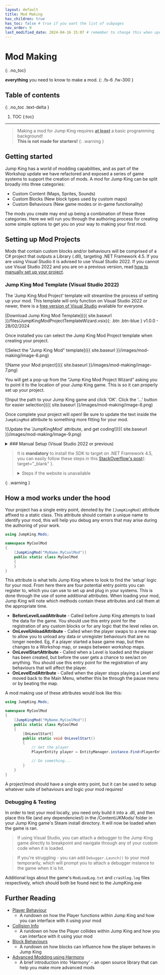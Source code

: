 ```yaml
---
layout: default
title: Mod Making
has_children: true 
has_toc: false # true if you want the list of subpages
nav_order: 9
last_modified_date: 2024-04-16 15:07 # remember to change this when updating a file (just for UI effect)!
---
```


<!-- your content -->

# Mod Making
{: .no_toc}
<!-- the .no_toc class prevents to add the title to the following table of contents -->

**everything** you need to know to make a mod.<!-- more -->
{: .fs-6 .fw-300 }

<!-- more -->
<!-- cuts text for "seo"/embed -->

## Table of contents
{: .no_toc .text-delta }

1. TOC
{:toc}

---

> Making a mod for Jump King requires **<u>at least</u>** a basic programming background!<br>**This is not made for starters!**
{: .warning }

## Getting started
Jump King has a world of modding capabilities, and as part of the Workshop update we have refactored and exposed a series of game systems to support the creation of mods. A mod for Jump King can be split broadly into three categories:
- Custom Content (Maps, Sprites, Sounds)
- Custom Blocks (New block types used by custom maps)
- Custom Behaviours (New game modes or in-game functionality)

The mods you create may end up being a combination of these three categories. Here we will run you through the authoring process for creating some simple options to get you on your way to making your first mod.

## Setting up Mod Projects

Mods that contain custom blocks and/or behaviours will be comprised of a C# project that outputs a Library (.dll), targeting .NET Framework 4.5. If you are using Visual Studio it is advised to use Visual Studio 2022. If you cannot use Visual Studio 2022 and you are on a previous version, read [how to manually set up your project](#manual-setup-visual-studio-2022-or-previous).

### Jump King Mod Template (Visual Studio 2022)
The 'Jump King Mod Project' template will streamline the process of setting up your mod. This template will only function on Visual Studio 2022 or newer, there is a [free version of Visual Studio](https://visualstudio.microsoft.com/vs/community/) available for everyone.

[Download Jump King Mod Template]({{ site.baseurl }}/files/JumpKingModProjectTemplateWizard.vsix){: .btn .btn-blue } v1.0.0 - 28/02/2024

Once installed you can select the Jump King Mod Project template when creating your project.

![Select the "Jump King Mod" template]({{ site.baseurl }}/images/mod-making/image-6.png)

![Name your Mod project]({{ site.baseurl }}/images/mod-making/image-7.png)

You will get a pop-up from the "Jump King Mod Project Wizard" asking you to point it to the location of your Jump King game. This is so it can properly set up your project.

![Input the path to your Jump King game and click 'OK'. Click the '...' button for easier selection]({{ site.baseurl }}/images/mod-making/image-8.png)

Once complete your project will open! Be sure to update the text inside the `JumpKingMod` attribute to something more fitting for your mod.

![Update the 'JumpKingMod' attribute, and get coding!]({{ site.baseurl }}/images/mod-making/image-9.png)

<details class="expander">
   <summary markdown="1">
### Manual Setup (Visual Studio 2022 or previous)
   </summary>
   <div markdown="1">

1. Select the "Class Library (.NET Framework)" option from the Visual Studio templates. 

    ![Select the "Class Library (.NET Framework)" option from the Visual Studio templates]({{ site.baseurl }}/images/mod-making/image-1.png)

2. Name your project and ensure it is targeting .NET Framework v4.5

    ![Name your project and ensure it is targeting .NET Framework v4.5]({{ site.baseurl }}/images/mod-making/image-2.png)

3. To make use of the attributes and types referenced by Jump King you will need to add it as a reference to your project, how to do this varies depending on your IDE of choice. For Visual Studio, go to the Solution Explorer and right click on the 'References' option underneath your project and select 'Add Reference', then select the 'Browse...' button in the bottom right and navigate to the JumpKing.exe in your Steam install directory.

4. Right click on 'References' under your project in the Visual Studio Solution Explorer and select 'Add Reference...'

    ![Right click on 'References' under your project in the Visual Studio Solution Explorer and select 'Add Reference...']({{ site.baseurl }}/images/mod-making/image-3.png)

5. Select 'Assemblies' then click 'Browse' in the bottom right

    ![Select 'Assemblies' then click 'Browse' in the bottom right]({{ site.baseurl }}/images/mod-making/image-4.png)

6. Navigate to your Jump King install directory and include JumpKing.exe and MonoGame.Framework.dll

    ![Navigate to your Jump King install directory and include JumpKing.exe and MonoGame.Framework.dll]({{ site.baseurl }}/images/mod-making/image-5.png)

</div>
</details>

> It is **mandatory** to install the SDK to target on .NET Framework 4.5, you can easily follow these steps in this [StackOverflow's post](https://stackoverflow.com/a/70109092){: target="_blank" }.
>
> <details class="expander" style="margin-bottom:0">
> <summary>Steps if the website is unavailable</summary>
> <div markdown="1">
>
> 1. Download [Microsoft.NETFramework.ReferenceAssemblies.net45](https://www.nuget.org/packages/microsoft.netframework.referenceassemblies.net45){: target="_blank" } from nuget.org
> 2. Open the package as zip (or rename the package file and change its extension from .nupkg to .zip then open it)
> 3. Copy the files from `build\.NETFramework\v4.5\` to `C:\Program Files (x86)\Reference Assemblies\Microsoft\Framework\.NETFramework\v4.5`
> 4. Close Visual Studio and then reopen it
>
> </div>
> </details>
{: .warning }

## How a mod works under the hood

Your project has a single entry point, denoted by the `[JumpKingMod]` attribute affixed to a static class. This attribute should contain a unique name to identify your mod, this will help you debug any errors that may arise during the authoring of your work.

```cs
using JumpKing.Mods;

namespace MyCoolMod
{
    [JumpKingMod("MyName.MyCoolMod")]
    public static class MyCoolMod
    {
    }
}
```

This attribute is what tells Jump King where to look to find the 'setup' logic for your mod. From here there are four potential entry points you can register to, which you can use to set up and plug in your systems. This is done through the use of some additional attributes. When loading your mod, Jump King will note which methods contain these attributes and call them at the appropriate time.
- **BeforeLevelLoadAttribute** - Called before Jump King attempts to load the data for the game. You should use this entry point for the registration of any custom blocks or for any logic that the level relies on.
- **OnLevelUnloadAttribute** - Called when the player swaps to a new map to allow you to unload any data or unregister behaviours that are no longer needed. Eg, if a player started a base game map, but then changes to a Workshop map, or swaps between workshop maps.
- **OnLevelStartAttribute** - Called when a Level is loaded and the player has been created, but before the user gets a chance to see/act on anything. You should use this entry point for the registration of any behaviours that will affect the player.
- **OnLevelEndAttribute** - Called when the player stops playing a Level and moved back to the Main Menu, whether this be through the pause menu or by beating the map.

A mod making use of these attributes would look like this:
```cs
using JumpKing.Mods;

namespace MyCoolMod
{
    [JumpKingMod("MyName.MyCoolMod")]
    public static class MyCoolMod
    {
        [OnLevelStart]
        public static void OnLevelStart()
        {
            // Get the player
            PlayerEntity player = EntityManager.instance.Find<PlayerEntity>();

            // Do something...
        }
    }
}
```

A project/mod should have a single entry point, but it can be used to setup whatever suite of behaviours and logic your mod requires! 

### Debugging & Testing
In order to test your mod locally, you need only build it into a .dll, and then place this file (and any dependencies!) in the /Content/JKMods/ folder in your Jump King game's Steam install directory. It will now be loaded when the game is ran.

> If using Visual Studio, you can attach a debugger to the Jump King game directly to breakpoint and navigate through any of your custom code when it is loaded.

> If you're struggling - you can add `Debugger.Launch()` to your mod temporarily, which will prompt you to attach a debugger instance to the game when it is hit.

Additional logs about the game's `ModLoadLog.txt` and `crashlog.log` files respectively, which should both be found next to the JumpKing.exe

## Further Reading
- [Player Behaviour]({{site.baseurl}}/mod-making/player-behaviour)
    - A rundown on how the Player functions within Jump King and how you can interface with it using your mod
- [Collision Info]({{site.baseurl}}/mod-making/collision-info)
    - A rundown on how the Player collides within Jump King and how you can interface with it using your mod
- [Block Behaviours]({{site.baseurl}}/mod-making/block-behaviours)
    - A rundown on how blocks can influence how the player behaves in Jump King
- [Advanced Modding using Harmony]({{site.baseurl}}/mod-making/harmony)
    - A brief introduction into 'Harmony' - an open source library that can help you make more advanced mods